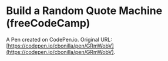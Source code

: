 # Build a Random Quote Machine (freeCodeCamp)

A Pen created on CodePen.io. Original URL: [https://codepen.io/cbonilla/pen/GRmWobV](https://codepen.io/cbonilla/pen/GRmWobV).


